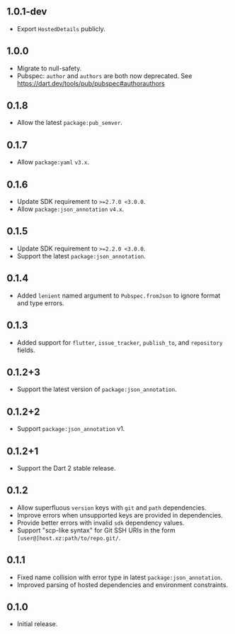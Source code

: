 ## 1.0.1-dev

- Export `HostedDetails` publicly.

## 1.0.0

- Migrate to null-safety.
- Pubspec: `author` and `authors` are both now deprecated.
  See https://dart.dev/tools/pub/pubspec#authorauthors

## 0.1.8

- Allow the latest `package:pub_semver`.

## 0.1.7

- Allow `package:yaml` `v3.x`.

## 0.1.6

- Update SDK requirement to `>=2.7.0 <3.0.0`.
- Allow `package:json_annotation` `v4.x`.

## 0.1.5

- Update SDK requirement to `>=2.2.0 <3.0.0`.
- Support the latest `package:json_annotation`.

## 0.1.4

- Added `lenient` named argument to `Pubspec.fromJson` to ignore format and type errors.

## 0.1.3

- Added support for `flutter`, `issue_tracker`, `publish_to`, and `repository`
  fields.

## 0.1.2+3

- Support the latest version of `package:json_annotation`.

## 0.1.2+2

- Support `package:json_annotation` v1.

## 0.1.2+1

- Support the Dart 2 stable release.

## 0.1.2

- Allow superfluous `version` keys with `git` and `path` dependencies.
- Improve errors when unsupported keys are provided in dependencies.
- Provide better errors with invalid `sdk` dependency values.
- Support "scp-like syntax" for Git SSH URIs in the form
  `[user@]host.xz:path/to/repo.git/`.

## 0.1.1

- Fixed name collision with error type in latest `package:json_annotation`.
- Improved parsing of hosted dependencies and environment constraints.

## 0.1.0

- Initial release.
